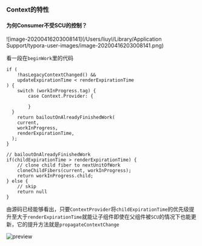 ### Context的特性

#### 为何Consumer不受SCU的控制？

![image-20200416203008141](/Users/liuyl/Library/Application Support/typora-user-images/image-20200416203008141.png)



看一段在`beginWork`里的代码

```
if (
	!hasLegacyContextChanged() &&
	updateExpirationTime < renderExpirationTime
) {
	switch (workInProgress.tag) { 
		case Context.Provider: {
			
		}
  }
	return bailoutOnAlreadyFinishedWork(
    current,
    workInProgress,
    renderExpirationTime,
  );
}

// bailoutOnAlreadyFinishedWork
if(childExpirationTime > renderExpirationTime) {
	// clone child fiber to nextUnitOfWork
 	cloneChildFibers(current, workInProgress);
 	return workInProgress.child;
} else {
	// skip
	return null
}
```

由源码已经能够看出，只要`ContextProvider`将`childExpirationTime`的优先级提升至大于`renderExpirationTime`就能让子组件即使在父组件被`SCU`的情况下也能更新，它的提升方法就是`propagateContextChange`



![preview](https://pic3.zhimg.com/v2-f22be3b6edd168c86a72a2d324e4e2c2_r.jpg)

